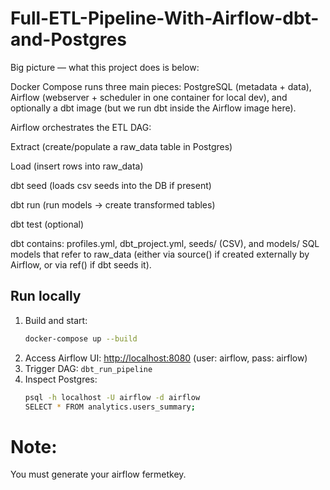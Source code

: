 # Full-ETL-Pipeline-With-Airflow-dbt-and-Postgres
   Big picture — what this project does is below:  
   
   Docker Compose runs three main pieces: PostgreSQL (metadata + data), Airflow (webserver + scheduler in one container for local dev), and optionally a dbt image (but we run dbt inside the Airflow image here).
   
   Airflow orchestrates the ETL DAG:
   
   Extract (create/populate a raw_data table in Postgres)
   
   Load (insert rows into raw_data)
   
   dbt seed (loads csv seeds into the DB if present)
   
   dbt run (run models -> create transformed tables)
   
   dbt test (optional)
   
   dbt contains: profiles.yml, dbt_project.yml, seeds/ (CSV), and models/ SQL models that refer to raw_data (either via source() if created externally by Airflow, or via ref() if dbt seeds it).

## Run locally
1. Build and start:
   ```bash
   docker-compose up --build
   ```
2. Access Airflow UI: [http://localhost:8080](http://localhost:8080) (user: airflow, pass: airflow)
3. Trigger DAG: `dbt_run_pipeline`
4. Inspect Postgres:
   ```bash
   psql -h localhost -U airflow -d airflow
   SELECT * FROM analytics.users_summary;

# Note: 
 You must generate your airflow fermetkey.
   ```

